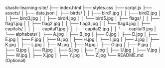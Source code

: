shashi-learning-site/
├── index.html
├── styles.css
├── script.js
├── assets/
│   ├── data.json
│   ├── birds/
│   │   ├── bird1.jpg
│   │   ├── bird2.jpg
│   │   ├── bird3.jpg
│   │   ├── bird4.jpg
│   │   └── bird5.jpg
│   ├── flags/
│   │   ├── flag1.jpg
│   │   ├── flag2.jpg
│   │   ├── flag3.jpg
│   │   └── flag4.jpg
│   ├── capitals/
│   │   ├── capital1.jpg
│   │   ├── capital2.jpg
│   │   └── capital3.jpg
│   └── alphabets/
│       ├── A.jpg
│       ├── B.jpg
│       ├── C.jpg
│       ├── D.jpg
│       ├── E.jpg
│       ├── F.jpg
│       ├── G.jpg
│       ├── H.jpg
│       ├── I.jpg
│       ├── J.jpg
│       ├── K.jpg
│       ├── L.jpg
│       ├── M.jpg
│       ├── N.jpg
│       ├── O.jpg
│       ├── P.jpg
│       ├── Q.jpg
│       ├── R.jpg
│       ├── S.jpg
│       ├── T.jpg
│       ├── U.jpg
│       ├── V.jpg
│       ├── W.jpg
│       ├── X.jpg
│       ├── Y.jpg
│       └── Z.jpg
└── README.md (Optional)

